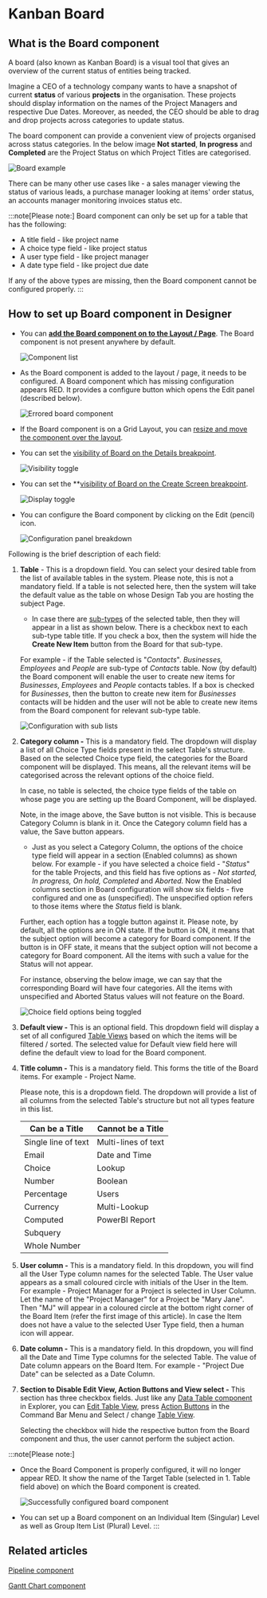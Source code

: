 # Kanban Board

## What is the Board component

A board (also known as Kanban Board) is a visual tool that gives an overview of the current status of entities being tracked.

Imagine a CEO of a technology company wants to have a snapshot of current **status** of various **projects** in the organisation. These projects should display information on the names of the Project Managers and respective Due Dates. Moreover, as needed, the CEO should be able to drag and drop projects across categories to update status.

The board component can provide a convenient view of projects organised across status categories. In the below image **Not started**, **In progress** and **Completed** are the Project Status on which Project Titles are categorised.

![Board example](<Board example.png>)

There can be many other use cases like - a sales manager viewing the status of various leads, a purchase manager looking at items' order status, an accounts manager monitoring invoices status etc.

:::note[Please note:] 
Board component can only be set up for a table that has the following:

- A title field - like project name
- A choice type field - like project status
- A user type field - like project manager
- A date type field - like project due date

If any of the above types are missing, then the Board component cannot be configured properly.
:::


## How to set up Board component in Designer

- You can [**add the Board component on to the Layout / Page**](</docs/Rapid/4-Keyper%20Manual/2-Designer/2-Pages/5-how-to-guides/how-to-add-a-component/how-to-add-a-component.md> "How to add a component to a Layout / Page?"). The Board component is not present anywhere by default. 
    
    ![Component list](<Component list.png>)

- As the Board component is added to the layout / page, it needs to be configured. A Board component which has missing configuration appears RED. It provides a configure button which opens the Edit panel (described below).  
    
    ![Errored board component](<Errored board component.png>)
    
- If the Board component is on a Grid Layout, you can [resize and move the component over the layout](/docs/Rapid/4-Keyper%20Manual/2-Designer/2-Pages/5-how-to-guides/how-to-arrange-a-component-on-a-grid/how-to-arrange-a-component-on-a-grid.md "How to arrange a component on Grid layout?").
- You can set the [visibility of Board on the Details breakpoint](/docs/Rapid/4-Keyper%20Manual/2-Designer/2-Pages/5-how-to-guides/how-to-hide-components-on-breakpoints/how-to-hide-components-on-breakpoints.md "How to set a component to be visible / hidden on 'Item Details' and 'Create' breakpoints?").   
    
    ![Visibility toggle](<../Visiblity toggle.png>)
- You can set the **[visibility of Board on the Create Screen breakpoint](/docs/Rapid/4-Keyper%20Manual/2-Designer/2-Pages/5-how-to-guides/how-to-hide-components-on-breakpoints/how-to-hide-components-on-breakpoints.md "How to set a component to be visible / hidden on 'Item Details' and 'Create' breakpoints?").   
    
    ![Display toggle](<../Display toggle.png>)
- You can configure the Board component by clicking on the Edit (pencil) icon.   
    
    ![Configuration panel breakdown](<Configuration panel breakdown.png>)

Following is the brief description of each field:

1. **Table** - This is a dropdown field. You can select your desired table from the list of available tables in the system. Please note, this is not a mandatory field. If a table is not selected here, then the system will take the default value as the table on whose Design Tab you are hosting the subject Page.  
              
            
    - In case there are [sub-types](</docs/Rapid/3-User Manual/glossary/glossary.md#inherit-tables> "Inherit Table / Sub-Type Of") of the selected table, then they will appear in a list as shown below. There is a checkbox next to each sub-type table title. If you check a box, then the system will hide the **Create New Item** button from the Board for that sub-type.  

    For example - if the Table selected is "*Contacts*". *Businesses, Employees* and *People* are sub-type of *Contacts* table. Now (by default) the Board component will enable the user to create new items for *Businesses*, *Employees* and *People* contacts tables. If a box is checked for *Businesses*, then the button to create new item for *Businesses* contacts will be hidden and the user will not be able to create new items from the Board component for relevant sub-type table.
    
    ![Configuration with sub lists](<Configuration with sub lists.png>)

2. **Category column -** This is a mandatory field. The dropdown will display a list of all Choice Type fields present in the select Table's structure. Based on the selected Choice type field, the categories for the Board component will be displayed. This means, all the relevant items will be categorised across the relevant options of the choice field.   
       
    In case, no table is selected, the choice type fields of the table on whose page you are setting up the Board Component, will be displayed.  

    Note, in the image above, the Save button is not visible. This is because Category Column is blank in it. Once the Category column field has a value, the Save button appears.
       
   - Just as you select a Category Column, the options of the choice type field will appear in a section (Enabled columns) as shown below. For example - if you have selected a choice field - "*Status*" for the table Projects, and this field has five options as - *Not started, In progress, On hold, Completed* and *Aborted.* Now the Enabled columns section in Board configuration will show six fields - five configured and one as (unspecified). The unspecified option refers to those items where the *Status* field is blank.  
           
    Further, each option has a toggle button against it. Please note, by default, all the options are in ON state. If the button is ON, it means that the subject option will become a category for Board component. If the button is in OFF state, it means that the subject option will not become a category for Board component. All the items with such a value for the Status will not appear.  

    For instance, observing the below image, we can say that the corresponding Board will have four categories. All the items with unspecified and Aborted Status values will not feature on the Board.  

    ![Choice field options being toggled](<Choice field options being toggled.png>)

3. **Default view -** This is an optional field. This dropdown field will display a set of all configured [Table Views](/docs/Rapid/3-User%20Manual/2-Explorer/3-Pages/2-Page%20Components/Data%20Table/Data%20Table.md "Data Table Component - Views") based on which the items will be filtered / sorted. The selected value for Default view field here will define the default view to load for the Board component.

4. **Title column -** This is a mandatory field. This forms the title of the Board items. For example - Project Name.  
     
   Please note, this is a dropdown field. The dropdown will provide a list of all columns from the selected Table's structure but not all types feature in this list.  

    | Can be a Title | Cannot be a Title |
    | --- | --- |
    | Single line of text | Multi-lines of text |
    | Email | Date and Time | 
    | Choice | Lookup |
    | Number | Boolean |
    | Percentage | Users |
    | Currency | Multi-Lookup | 
    | Computed | PowerBI Report | 
    | Subquery | |
    | Whole Number | |

5. **User column -** This is a mandatory field. In this dropdown, you will find all the User Type column names for the selected Table. The User value appears as a small coloured circle with initials of the User in the Item. For example - Project Manager for a Project is selected in User Column. Let the name of the "Project Manager" for a Project be "Mary Jane". Then "MJ" will appear in a coloured circle at the bottom right corner of the Board Item (refer the first image of this article). In case the Item does not have a value to the selected User Type field, then a human icon will appear.

6. **Date column -** This is a mandatory field. In this dropdown, you will find all the Date and Time Type columns for the selected Table. The value of Date column appears on the Board Item. For example - "Project Due Date" can be selected as a Date Column.

7. **Section to Disable Edit View, Action Buttons and View select -** This section has three checkbox fields. Just like any [Data Table component](/docs/Rapid/4-Keyper%20Manual/2-Designer/2-Pages/3-Components/data-table/data-table.md "What is a Data Table component on a Layout / Page?") in Explorer, you can [Edit Table View](/docs/Rapid/4-Keyper%20Manual/2-Designer/1-Tables/5-Table%20Configuration%20Guides/how-to-edit-delete-table-views-in-designer/how-to-edit-delete-table-views-in-designer.md "How to edit / delete table views in Designer?"), press [Action Buttons](/docs/Rapid/4-Keyper%20Manual/2-Designer/3-Menus/3-menu-button-configuration/how-to-configure-a-command-bar-button/how-to-configure-a-command-bar-button.md "How to configure a Menu button in a command bar?") in the Command Bar Menu and Select / change [Table View](/docs/Rapid/4-Keyper%20Manual/2-Designer/2-Pages/3-Components/data-table/data-table.md "Data Table Component - Views").   
              
    Selecting the checkbox will hide the respective button from the Board component and thus, the user cannot perform the subject action.

:::note[Please note:]

- Once the Board Component is properly configured, it will no longer appear RED. It show the name of the Target Table (selected in 1. Table field above) on which the Board component is created.

    ![Successfully configured board component](<Succesfully configured board component.png>)

- You can set up a Board component on an Individual Item (Singular) Level as well as Group Item List (Plural) Level.
:::

## Related articles

[Pipeline component](/docs/Rapid/4-Keyper%20Manual/2-Designer/2-Pages/3-Components/pipeline/pipeline.md "What is a Pipeline component on a Layout / Page?")

[Gantt Chart component](/docs/Rapid/4-Keyper%20Manual/2-Designer/2-Pages/3-Components/gantt-chart/gantt-chart.md "How to configure the Page - Gantt Chart Component?")
